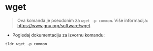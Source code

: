 # wget

> Ova komanda je pseudonim za `wget -p common`.
> Više informacija: <https://www.gnu.org/software/wget>.

- Pogledaj dokumentaciju za izvornu komandu:

`tldr wget -p common`

